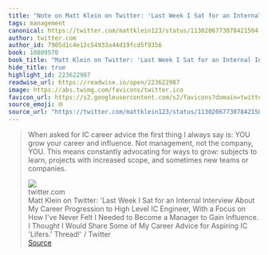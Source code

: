 ```yaml
---
title: "Note on Matt Klein on Twitter: 'Last Week I Sat for an Internal Interview About My Career Progression to High Level IC Engineer, With a Focus on How I've Never Felt I Needed to Become a Manager to Gain Influence. I Thought I Would Share Some of My Career Advice for Aspiring IC 'Lifers.' Thread!' / Twitter via twitter.com"
tags: management
canonical: https://twitter.com/mattklein123/status/1130206773078421504
author: twitter.com
author_id: 7905d1c4e12c54933a44d19fcd5f9356
book: 10809570
book_title: "Matt Klein on Twitter: 'Last Week I Sat for an Internal Interview About My Career Progression to High Level IC Engineer, With a Focus on How I've Never Felt I Needed to Become a Manager to Gain Influence. I Thought I Would Share Some of My Career Advice for Aspiring IC 'Lifers.' Thread!' / Twitter"
hide_title: true
highlight_id: 223622987
readwise_url: https://readwise.io/open/223622987
image: https://abs.twimg.com/favicons/twitter.ico
favicon_url: https://s2.googleusercontent.com/s2/favicons?domain=twitter.com
source_emoji: 🌐
source_url: "https://twitter.com/mattklein123/status/1130206773078421504#:~:text=When%20asked%20for,teams%20or%20companies."
---
```


> When asked for IC career advice the first thing I always say is: YOU grow your career and influence. Not management, not the company, YOU. This means constantly advocating for ways to grow: subjects to learn, projects with increased scope, and sometimes new teams or companies.
> <div class="quoteback-footer"><div class="quoteback-avatar"><img class="mini-favicon" src="https://s2.googleusercontent.com/s2/favicons?domain=twitter.com"></div><div class="quoteback-metadata"><div class="metadata-inner"><span style="display:none">FROM:</span><div aria-label="twitter.com" class="quoteback-author"> twitter.com</div><div aria-label="Matt Klein on Twitter: 'Last Week I Sat for an Internal Interview About My Career Progression to High Level IC Engineer, With a Focus on How I've Never Felt I Needed to Become a Manager to Gain Influence. I Thought I Would Share Some of My Career Advice for Aspiring IC 'Lifers.' Thread!' / Twitter" class="quoteback-title"> Matt Klein on Twitter: 'Last Week I Sat for an Internal Interview About My Career Progression to High Level IC Engineer, With a Focus on How I've Never Felt I Needed to Become a Manager to Gain Influence. I Thought I Would Share Some of My Career Advice for Aspiring IC 'Lifers.' Thread!' / Twitter</div></div></div><div class="quoteback-backlink"><a target="_blank" aria-label="go to the full text of this quotation" rel="noopener" href="https://twitter.com/mattklein123/status/1130206773078421504#:~:text=When%20asked%20for,teams%20or%20companies." class="quoteback-arrow"> Source</a></div></div>